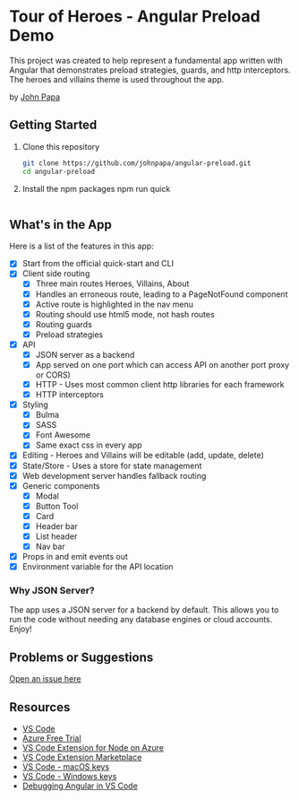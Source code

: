 # Tour of Heroes - Angular Preload Demo

This project was created to help represent a fundamental app written with Angular that demonstrates preload strategies, guards, and http interceptors. The heroes and villains theme is used throughout the app.

by [John Papa](http://twitter.com/john_papa)

## Getting Started

1. Clone this repository

   ```bash
   git clone https://github.com/johnpapa/angular-preload.git
   cd angular-preload
   ```

1. Install the npm packages
   npm run quick

   ```

   ```

## What's in the App

Here is a list of the features in this app:

- [x] Start from the official quick-start and CLI
- [x] Client side routing
  - [x] Three main routes Heroes, Villains, About
  - [x] Handles an erroneous route, leading to a PageNotFound component
  - [x] Active route is highlighted in the nav menu
  - [x] Routing should use html5 mode, not hash routes
  - [x] Routing guards
  - [x] Preload strategies
- [x] API
  - [x] JSON server as a backend
  - [x] App served on one port which can access API on another port proxy or CORS)
  - [x] HTTP - Uses most common client http libraries for each framework
  - [x] HTTP interceptors
- [x] Styling
  - [x] Bulma
  - [x] SASS
  - [x] Font Awesome
  - [x] Same exact css in every app
- [x] Editing - Heroes and Villains will be editable (add, update, delete)
- [x] State/Store - Uses a store for state management
- [x] Web development server handles fallback routing
- [x] Generic components
  - [x] Modal
  - [x] Button Tool
  - [x] Card
  - [x] Header bar
  - [x] List header
  - [x] Nav bar
- [x] Props in and emit events out
- [x] Environment variable for the API location

### Why JSON Server?

The app uses a JSON server for a backend by default. This allows you to run the code without needing any database engines or cloud accounts. Enjoy!

## Problems or Suggestions

[Open an issue here](/issues)

## Resources

- [VS Code](https://code.visualstudio.com?wt.mc_id=angularpreload-github-jopapa)
- [Azure Free Trial](https://azure.microsoft.com/en-us/free/?wt.mc_id=angularpreload-github-jopapa)
- [VS Code Extension for Node on Azure](https://marketplace.visualstudio.com/items?itemName=ms-vscode.vscode-node-azure-pack&WT.mc_id=angularpreload-github-jopapa)
- [VS Code Extension Marketplace](https://marketplace.visualstudio.com/vscode?wt.mc_id=angularpreload-github-jopapa)
- [VS Code - macOS keys](https://code.visualstudio.com/shortcuts/keyboard-shortcuts-macos.pdf?WT.mc_id=angularpreload-github-jopapa)
- [VS Code - Windows keys](https://code.visualstudio.com/shortcuts/keyboard-shortcuts-windows.pdf?WT.mc_id=angularpreload-github-jopapa)
- [Debugging Angular in VS Code](https://code.visualstudio.com/docs/nodejs/angular-tutorial?wt.mc_id=angularpreload-github-jopapa)
